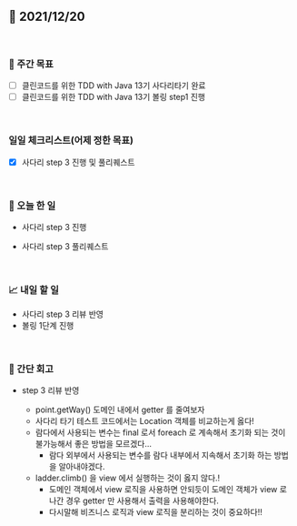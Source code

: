## 📅 2021/12/20

<br/>

### 🏹 주간 목표

- [ ] 클린코드를 위한 TDD with Java 13기 사다리타기 완료
- [ ] 클린코드를 위한 TDD with Java 13기 볼링 step1 진행

<br/>

### 일일 체크리스트(어제 정한 목표)

- [x] 사다리 step 3 진행 및 풀리퀘스트

<br/>

### 💯 오늘 한 일

- 사다리 step 3 진행
  
- 사다리 step 3 풀리퀘스트

<br/>

### 📈 내일 할 일

- 사다리 step 3 리뷰 반영
- 볼링 1단계 진행


<br/>

### 🧐 간단 회고


- step 3 리뷰 반영
  
  - point.getWay() 도메인 내에서 getter 를 줄여보자
  - 사다리 타기 테스트 코드에서는 Location 객체를 비교하는게 옳다!
  - 람다에서 사용되는 변수는 final 로서 foreach 로 계속해서 초기화 되는 것이 불가능해서 좋은 방법을 모르겠다...
    - 람다 외부에서 사용되는 변수를 람다 내부에서 지속해서 초기화 하는 방법을 알아내야겠다.
  - ladder.climb() 을 view 에서 실행하는 것이 옳지 않다.!
    - 도메인 객체에서 view 로직을 사용하면 안되듯이 도메인 객체가 view 로 나간 경우 getter 만 사용해서 출력을 사용해야한다.
    - 다시말해 비즈니스 로직과 view 로직을 분리하는 것이 중요하다!!
  
  
